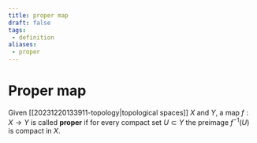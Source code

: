 ```yaml
---
title: proper map
draft: false
tags:
 - definition
aliases:
 - proper
---
```

# Proper map 
Given [[20231220133911-topology|topological spaces]] $X$ and $Y$, a map $f:X \to Y$ is called **proper** if for every compact set $U \subset Y$ the preimage $f^{-1}(U)$ is compact in $X$. 
